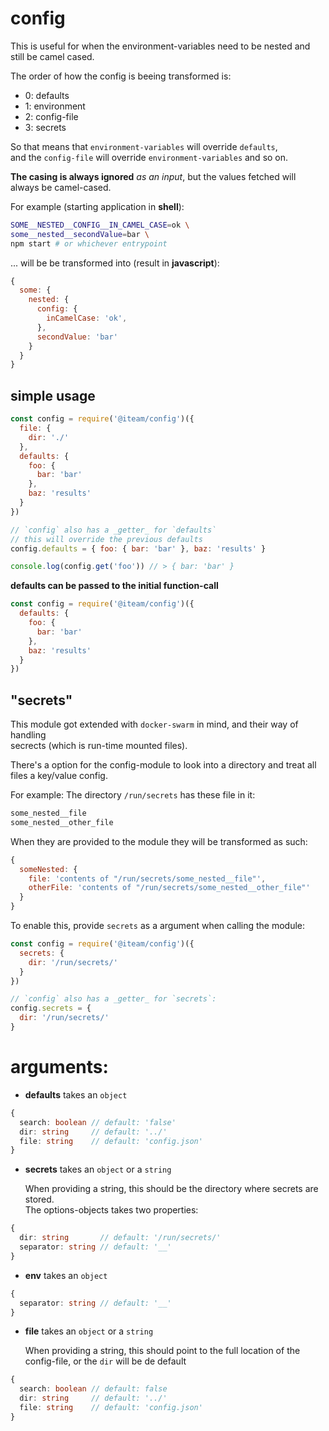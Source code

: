 # config

This is useful for when the environment-variables need to be nested and <br/> still be camel cased.

The order of how the config is beeing transformed is:

- 0: defaults
- 1: environment
- 2: config-file
- 3: secrets

So that means that `environment-variables` will override `defaults`, <br/>
and the `config-file` will override `environment-variables` and so on.

**The casing is always ignored** *as an input*, but the values fetched will always be camel-cased.

For example (starting application in **shell**):

```sh
SOME__NESTED__CONFIG__IN_CAMEL_CASE=ok \
some__nested__secondValue=bar \
npm start # or whichever entrypoint
```

... will be be transformed into (result in **javascript**):

```javascript
{
  some: {
    nested: {
      config: {
        inCamelCase: 'ok',
      },
      secondValue: 'bar'
    }
  }
}
```

## simple usage
```javascript
const config = require('@iteam/config')({
  file: {
    dir: './'
  },
  defaults: {
    foo: {
      bar: 'bar'
    },
    baz: 'results'
  }
})

// `config` also has a _getter_ for `defaults`
// this will override the previous defaults
config.defaults = { foo: { bar: 'bar' }, baz: 'results' }

console.log(config.get('foo')) // > { bar: 'bar' }
```

**defaults can be passed to the initial function-call**

```javascript
const config = require('@iteam/config')({
  defaults: {
    foo: {
      bar: 'bar'
    },
    baz: 'results'
  }
})
```

## "secrets"

This module got extended with `docker-swarm` in mind, and their way of handling <br/> secrects (which is run-time mounted files).

There's a option for the config-module to look into a directory and treat all <br/> files a key/value config.

For example:
The directory `/run/secrets` has these file in it:
```sh
some_nested__file
some_nested__other_file
```

When they are provided to the module they will be transformed as such:
```javascript
{
  someNested: {
    file: 'contents of "/run/secrets/some_nested__file"',
    otherFile: 'contents of "/run/secrets/some_nested__other_file"'
  }
}
```

To enable this, provide `secrets` as a argument when calling the module:

```javascript
const config = require('@iteam/config')({
  secrets: {
    dir: '/run/secrets/'
  }
})

// `config` also has a _getter_ for `secrets`:
config.secrets = {
  dir: '/run/secrets/'
}
```

# arguments:

- **defaults** takes an `object`
```typescript
{
  search: boolean // default: 'false'
  dir: string     // default: '../'
  file: string    // default: 'config.json'
}
```

- **secrets** takes an `object` or a `string`

  When providing a string, this should be the directory where secrets are stored. <br/> The options-objects takes two properties:
```typescript
{
  dir: string       // default: '/run/secrets/'
  separator: string // default: '__'
}
```

- **env** takes an `object`
```typescript
{
  separator: string // default: '__'
}
```

- **file** takes an `object` or a `string`

  When providing a string, this should point to the full location of the config-file, or the `dir` will be de default
```typescript
{
  search: boolean // default: false
  dir: string     // default: '../'
  file: string    // default: 'config.json'
}
```
